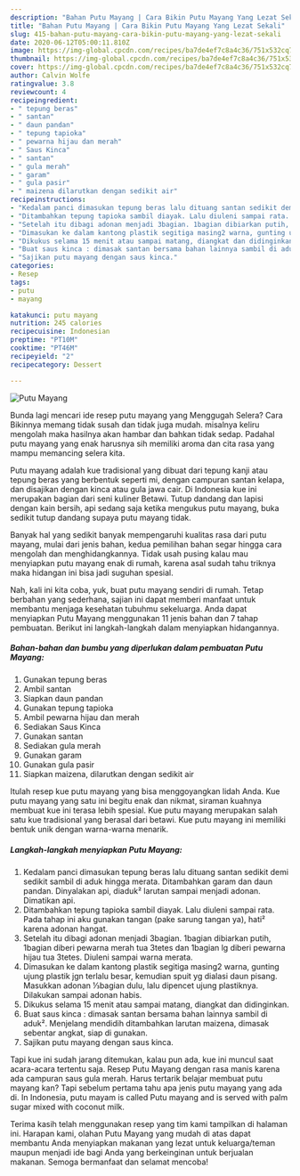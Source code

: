 ```yaml
---
description: "Bahan Putu Mayang | Cara Bikin Putu Mayang Yang Lezat Sekali"
title: "Bahan Putu Mayang | Cara Bikin Putu Mayang Yang Lezat Sekali"
slug: 415-bahan-putu-mayang-cara-bikin-putu-mayang-yang-lezat-sekali
date: 2020-06-12T05:00:11.810Z
image: https://img-global.cpcdn.com/recipes/ba7de4ef7c8a4c36/751x532cq70/putu-mayang-foto-resep-utama.jpg
thumbnail: https://img-global.cpcdn.com/recipes/ba7de4ef7c8a4c36/751x532cq70/putu-mayang-foto-resep-utama.jpg
cover: https://img-global.cpcdn.com/recipes/ba7de4ef7c8a4c36/751x532cq70/putu-mayang-foto-resep-utama.jpg
author: Calvin Wolfe
ratingvalue: 3.8
reviewcount: 4
recipeingredient:
- " tepung beras"
- " santan"
- " daun pandan"
- " tepung tapioka"
- " pewarna hijau dan merah"
- " Saus Kinca"
- " santan"
- " gula merah"
- " garam"
- " gula pasir"
- " maizena dilarutkan dengan sedikit air"
recipeinstructions:
- "Kedalam panci dimasukan tepung beras lalu dituang santan sedikit demi sedikit sambil di aduk hingga merata. Ditambahkan garam dan daun pandan. Dinyalakan api, diaduk² larutan sampai menjadi adonan. Dimatikan api."
- "Ditambahkan tepung tapioka sambil diayak. Lalu diuleni sampai rata. Pada tahap ini aku gunakan tangan (pake sarung tangan ya), hati² karena adonan hangat."
- "Setelah itu dibagi adonan menjadi 3bagian. 1bagian dibiarkan putih, 1bagian diberi pewarna merah tua 3tetes dan 1bagian lg diberi pewarna hijau tua 3tetes. Diuleni sampai warna merata."
- "Dimasukan ke dalam kantong plastik segitiga masing2 warna, gunting ujung plastik jgn terlalu besar, kemudian spuit yg dialasi daun pisang. Masukkan adonan ⅓bagian dulu, lalu dipencet ujung plastiknya. Dilakukan sampai adonan habis."
- "Dikukus selama 15 menit atau sampai matang, diangkat dan didinginkan."
- "Buat saus kinca : dimasak santan bersama bahan lainnya sambil di aduk². Menjelang mendidih ditambahkan larutan maizena, dimasak sebentar angkat, siap di gunakan."
- "Sajikan putu mayang dengan saus kinca."
categories:
- Resep
tags:
- putu
- mayang

katakunci: putu mayang 
nutrition: 245 calories
recipecuisine: Indonesian
preptime: "PT10M"
cooktime: "PT46M"
recipeyield: "2"
recipecategory: Dessert

---
```



![Putu Mayang](https://img-global.cpcdn.com/recipes/ba7de4ef7c8a4c36/751x532cq70/putu-mayang-foto-resep-utama.jpg)

Bunda lagi mencari ide resep putu mayang yang Menggugah Selera? Cara Bikinnya memang tidak susah dan tidak juga mudah. misalnya keliru mengolah maka hasilnya akan hambar dan bahkan tidak sedap. Padahal putu mayang yang enak harusnya sih memiliki aroma dan cita rasa yang mampu memancing selera kita.

Putu mayang adalah kue tradisional yang dibuat dari tepung kanji atau tepung beras yang berbentuk seperti mi, dengan campuran santan kelapa, dan disajikan dengan kinca atau gula jawa cair. Di Indonesia kue ini merupakan bagian dari seni kuliner Betawi. Tutup dandang dan lapisi dengan kain bersih, api sedang saja ketika mengukus putu mayang, buka sedikit tutup dandang supaya putu mayang tidak.

Banyak hal yang sedikit banyak mempengaruhi kualitas rasa dari putu mayang, mulai dari jenis bahan, kedua pemilihan bahan segar hingga cara mengolah dan menghidangkannya. Tidak usah pusing kalau mau menyiapkan putu mayang enak di rumah, karena asal sudah tahu triknya maka hidangan ini bisa jadi suguhan spesial.


Nah, kali ini kita coba, yuk, buat putu mayang sendiri di rumah. Tetap berbahan yang sederhana, sajian ini dapat memberi manfaat untuk membantu menjaga kesehatan tubuhmu sekeluarga. Anda dapat menyiapkan Putu Mayang menggunakan 11 jenis bahan dan 7 tahap pembuatan. Berikut ini langkah-langkah dalam menyiapkan hidangannya.

<!--inarticleads1-->

##### Bahan-bahan dan bumbu yang diperlukan dalam pembuatan Putu Mayang:

1. Gunakan  tepung beras
1. Ambil  santan
1. Siapkan  daun pandan
1. Gunakan  tepung tapioka
1. Ambil  pewarna hijau dan merah
1. Sediakan  Saus Kinca
1. Gunakan  santan
1. Sediakan  gula merah
1. Gunakan  garam
1. Gunakan  gula pasir
1. Siapkan  maizena, dilarutkan dengan sedikit air


Itulah resep kue putu mayang yang bisa menggoyangkan lidah Anda. Kue putu mayang yang satu ini begitu enak dan nikmat, siraman kuahnya membuat kue ini terasa lebih spesial. Kue putu mayang merupakan salah satu kue tradisional yang berasal dari betawi. Kue putu mayang ini memiliki bentuk unik dengan warna-warna menarik. 

<!--inarticleads2-->

##### Langkah-langkah menyiapkan Putu Mayang:

1. Kedalam panci dimasukan tepung beras lalu dituang santan sedikit demi sedikit sambil di aduk hingga merata. Ditambahkan garam dan daun pandan. Dinyalakan api, diaduk² larutan sampai menjadi adonan. Dimatikan api.
1. Ditambahkan tepung tapioka sambil diayak. Lalu diuleni sampai rata. Pada tahap ini aku gunakan tangan (pake sarung tangan ya), hati² karena adonan hangat.
1. Setelah itu dibagi adonan menjadi 3bagian. 1bagian dibiarkan putih, 1bagian diberi pewarna merah tua 3tetes dan 1bagian lg diberi pewarna hijau tua 3tetes. Diuleni sampai warna merata.
1. Dimasukan ke dalam kantong plastik segitiga masing2 warna, gunting ujung plastik jgn terlalu besar, kemudian spuit yg dialasi daun pisang. Masukkan adonan ⅓bagian dulu, lalu dipencet ujung plastiknya. Dilakukan sampai adonan habis.
1. Dikukus selama 15 menit atau sampai matang, diangkat dan didinginkan.
1. Buat saus kinca : dimasak santan bersama bahan lainnya sambil di aduk². Menjelang mendidih ditambahkan larutan maizena, dimasak sebentar angkat, siap di gunakan.
1. Sajikan putu mayang dengan saus kinca.


Tapi kue ini sudah jarang ditemukan, kalau pun ada, kue ini muncul saat acara-acara tertentu saja. Resep Putu Mayang dengan rasa manis karena ada campuran saus gula merah. Harus tertarik belajar membuat putu mayang kan? Tapi sebelum pertama tahu apa jenis putu mayang yang ada di. In Indonesia, putu mayam is called Putu mayang and is served with palm sugar mixed with coconut milk. 

Terima kasih telah menggunakan resep yang tim kami tampilkan di halaman ini. Harapan kami, olahan Putu Mayang yang mudah di atas dapat membantu Anda menyiapkan makanan yang lezat untuk keluarga/teman maupun menjadi ide bagi Anda yang berkeinginan untuk berjualan makanan. Semoga bermanfaat dan selamat mencoba!
